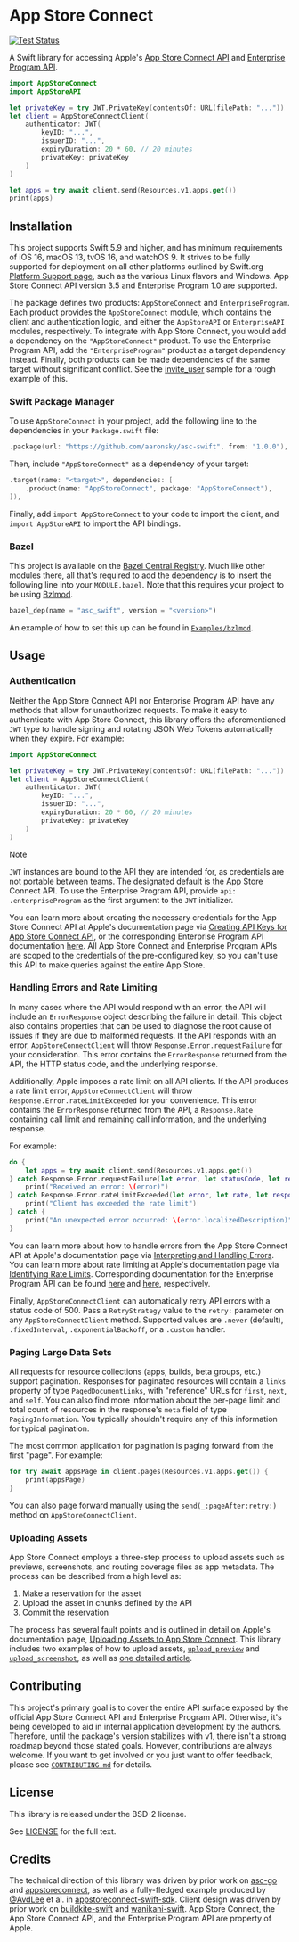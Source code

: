 # App Store Connect

[![Test Status](https://github.com/aaronsky/asc-swift/workflows/CI/badge.svg)](https://github.com/aaronsky/asc-swift/actions?query=workflow%253A%2522CI%2522)

A Swift library for accessing Apple's [App Store Connect API](https://developer.apple.com/documentation/appstoreconnectapi) and [Enterprise Program API](https://developer.apple.com/documentation/enterpriseprogramapi).

```swift
import AppStoreConnect
import AppStoreAPI

let privateKey = try JWT.PrivateKey(contentsOf: URL(filePath: "..."))
let client = AppStoreConnectClient(
    authenticator: JWT(
        keyID: "...",
        issuerID: "...",
        expiryDuration: 20 * 60, // 20 minutes
        privateKey: privateKey
    )
)

let apps = try await client.send(Resources.v1.apps.get())
print(apps)
```

## Installation

This project supports Swift 5.9 and higher, and has minimum requirements of iOS 16, macOS 13, tvOS 16, and watchOS 9. It strives to be fully supported for deployment on all other platforms outlined by Swift.org [Platform Support page](https://www.swift.org/platform-support/#deployment-only), such as the various Linux flavors and Windows. App Store Connect API version 3.5 and Enterprise Program 1.0 are supported.

The package defines two products: `AppStoreConnect` and `EnterpriseProgram`. Each product provides the `AppStoreConnect` module, which contains the client and authentication logic, and either the `AppStoreAPI` or `EnterpriseAPI` modules, respectively. To integrate with App Store Connect, you would add a dependency on the `"AppStoreConnect"` product. To use the Enterprise Program API, add the `"EnterpriseProgram"` product as a target dependency instead. Finally, both products can be made dependencies of the same target without significant conflict. See the [invite_user](/Examples/invite_user/InviteUser.swift) sample for a rough example of this.

### Swift Package Manager


To use `AppStoreConnect` in your project, add the following line to the dependencies in your `Package.swift` file:

```swift
.package(url: "https://github.com/aaronsky/asc-swift", from: "1.0.0"),
```

Then, include `"AppStoreConnect"` as a dependency of your target:

```swift
.target(name: "<target>", dependencies: [
    .product(name: "AppStoreConnect", package: "AppStoreConnect"),
]),
```

Finally, add `import AppStoreConnect` to your code to import the client, and `import AppStoreAPI` to import the API bindings.

### Bazel

This project is available on the [Bazel Central Registry](https://registry.bazel.build/modules/asc_swift). Much like other modules there, all that's required to add the dependency is to insert the following line into your `MODULE.bazel`. Note that this requires your project to be using [Bzlmod](https://bazel.build/external/overview#bzlmod).

```python
bazel_dep(name = "asc_swift", version = "<version>")
```

An example of how to set this up can be found in [`Examples/bzlmod`](/Examples/bzlmod/MODULE.bazel).

## Usage

### Authentication

Neither the App Store Connect API nor Enterprise Program API have any methods that allow for unauthorized requests. To make it easy to authenticate with App Store Connect, this library offers the aforementioned `JWT` type to handle signing and rotating JSON Web Tokens automatically when they expire. For example:

```swift
import AppStoreConnect

let privateKey = try JWT.PrivateKey(contentsOf: URL(filePath: "..."))
let client = AppStoreConnectClient(
    authenticator: JWT(
        keyID: "...",
        issuerID: "...",
        expiryDuration: 20 * 60, // 20 minutes
        privateKey: privateKey
    )
)
```

> [!NOTE]
> `JWT` instances are bound to the API they are intended for, as credentials are not portable between teams. The designated default is the App Store Connect API. To use the Enterprise Program API, provide `api: .enterpriseProgram` as the first argument to the `JWT` initializer.

You can learn more about creating the necessary credentials for the App Store Connect API at Apple's documentation page via [Creating API Keys for App Store Connect API](https://developer.apple.com/documentation/appstoreconnectapi/creating_api_keys_for_app_store_connect_api), or the corresponding Enterprise Program API documentation [here](https://developer.apple.com/documentation/enterpriseprogramapi/creating-api-keys-for-enterprise-program-api). All App Store Connect and Enterprise Program APIs are scoped to the credentials of the pre-configured key, so you can't use this API to make queries against the entire App Store.

### Handling Errors and Rate Limiting

In many cases where the API would respond with an error, the API will include an `ErrorResponse` object describing the failure in detail. This object also contains properties that can be used to diagnose the root cause of issues if they are due to malformed requests. If the API responds with an error, `AppStoreConnectClient` will throw `Response.Error.requestFailure` for your consideration. This error contains the `ErrorResponse` returned from the API, the HTTP status code, and the underlying response.

Additionally, Apple imposes a rate limit on all API clients. If the API produces a rate limit error, `AppStoreConnectClient` will throw `Response.Error.rateLimitExceeded` for your convenience. This error contains the `ErrorResponse` returned from the API, a `Response.Rate` containing call limit and remaining call information, and the underlying response.

For example:

```swift
do {
    let apps = try await client.send(Resources.v1.apps.get())
} catch Response.Error.requestFailure(let error, let statusCode, let response) {
    print("Received an error: \(error)")
} catch Response.Error.rateLimitExceeded(let error, let rate, let response) {
    print("Client has exceeded the rate limit")
} catch {
    print("An unexpected error occurred: \(error.localizedDescription)")
}
```

You can learn more about how to handle errors from the App Store Connect API at Apple's documentation page via [Interpreting and Handling Errors](https://developer.apple.com/documentation/appstoreconnectapi/interpreting_and_handling_errors). You can learn more about rate limiting at Apple's documentation page via [Identifying Rate Limits](https://developer.apple.com/documentation/appstoreconnectapi/identifying_rate_limits). Corresponding documentation for the Enterprise Program API can be found [here](https://developer.apple.com/documentation/enterpriseprogramapi/interpreting-and-handling-errors) and [here](https://developer.apple.com/documentation/enterpriseprogramapi/identifying-rate-limits), respectively.


Finally, `AppStoreConnectClient` can automatically retry API errors with a status code of 500. Pass a `RetryStrategy` value to the `retry:` parameter on any `AppStoreConnectClient` method. Supported values are `.never` (default), `.fixedInterval`, `.exponentialBackoff`, or a `.custom` handler.

### Paging Large Data Sets

All requests for resource collections (apps, builds, beta groups, etc.) support pagination. Responses for paginated resources will contain a `links` property of type `PagedDocumentLinks`, with "reference" URLs for `first`, `next`, and `self`. You can also find more information about the per-page limit and total count of resources in the response's `meta` field of type `PagingInformation`. You typically shouldn't require any of this information for typical pagination.

The most common application for pagination is paging forward from the first "page". For example:

```swift
for try await appsPage in client.pages(Resources.v1.apps.get()) {
    print(appsPage)
}
```

You can also page forward manually using the `send(_:pageAfter:retry:)` method on `AppStoreConnectClient`.

### Uploading Assets

App Store Connect employs a three-step process to upload assets such as previews, screenshots, and routing coverage files as app metadata. The process can be described from a high level as:

1. Make a reservation for the asset
2. Upload the asset in chunks defined by the API
3. Commit the reservation

The process has several fault points and is outlined in detail on Apple's documentation page, [Uploading Assets to App Store Connect](https://developer.apple.com/documentation/appstoreconnectapi/uploading_assets_to_app_store_connect). This library includes two examples of how to upload assets, [`upload_preview`](./Examples/upload_preview/UploadPreview.swift) and [`upload_screenshot`](./Examples/upload_screenshot/UploadScreenshot.swift), as well as [one detailed article](./Sources/AppStoreConnect/AppStoreConnect.docc/Articles/UploadingFiles.md).

## Contributing

This project's primary goal is to cover the entire API surface exposed by the official App Store Connect API and Enterprise Program API. Otherwise, it's being developed to aid in internal application development by the authors. Therefore, until the package's version stabilizes with v1, there isn't a strong roadmap beyond those stated goals. However, contributions are always welcome. If you want to get involved or you just want to offer feedback, please see [`CONTRIBUTING.md`](https://github.com/aaronsky/asc-swift/blob/main/.github/CONTRIBUTING.md) for details.

## License

This library is released under the BSD-2 license.

See [LICENSE](https://github.com/aaronsky/asc-swift/blob/master/LICENSE) for the full text.

## Credits

The technical direction of this library was driven by prior work on [asc-go](https://github.com/cidertool/asc-go) and [appstoreconnect](https://github.com/aaronsky/appstoreconnect), as well as a fully-fledged example produced by [@AvdLee](https://github.com/AvdLee) et al. in [appstoreconnect-swift-sdk](https://github.com/AvdLee/appstoreconnect-swift-sdk). Client design was driven by prior work on [buildkite-swift](https://github.com/aaronsky/buildkite-swift) and [wanikani-swift](https://github.com/aaronsky/wanikani-swift). App Store Connect, the App Store Connect API, and the Enterprise Program API are property of Apple.
